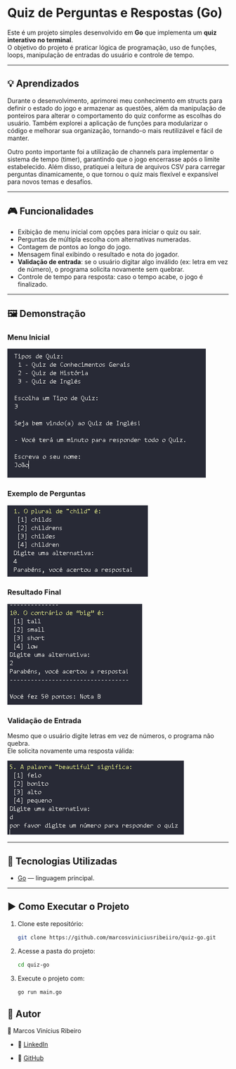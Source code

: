 # Quiz de Perguntas e Respostas (Go)

Este é um projeto simples desenvolvido em **Go** que implementa um **quiz interativo no terminal**.  
O objetivo do projeto é praticar lógica de programação, uso de funções, loops, manipulação de entradas do usuário e controle de tempo.

---

## 💡 Aprendizados

Durante o desenvolvimento, aprimorei meu conhecimento em structs para definir o estado do jogo e armazenar as questões, além da manipulação de ponteiros para alterar o comportamento do quiz conforme as escolhas do usuário. Também explorei a aplicação de funções para modularizar o código e melhorar sua organização, tornando-o mais reutilizável e fácil de manter.

Outro ponto importante foi a utilização de channels para implementar o sistema de tempo (timer), garantindo que o jogo encerrasse após o limite estabelecido. Além disso, pratiquei a leitura de arquivos CSV para carregar perguntas dinamicamente, o que tornou o quiz mais flexível e expansível para novos temas e desafios.

---

## 🎮 Funcionalidades

- Exibição de menu inicial com opções para iniciar o quiz ou sair.
- Perguntas de múltipla escolha com alternativas numeradas.
- Contagem de pontos ao longo do jogo.
- Mensagem final exibindo o resultado e nota do jogador.
- **Validação de entrada**: se o usuário digitar algo inválido (ex: letra em vez de número), o programa solicita novamente sem quebrar.
- Controle de tempo para resposta: caso o tempo acabe, o jogo é finalizado.

---

## 🖼️ Demonstração

### Menu Inicial
![Menu](imagens/menu.png)

### Exemplo de Perguntas
![Perguntas](imagens/pergunta.png)

### Resultado Final
![Resultado](imagens/resultado.png)

### Validação de Entrada
Mesmo que o usuário digite letras em vez de números, o programa não quebra.  
Ele solicita novamente uma resposta válida:

![Validação](imagens/validacao.png)

---

## 🚀 Tecnologias Utilizadas
- [Go](https://golang.org/) — linguagem principal.

---

## ▶️ Como Executar o Projeto

1. Clone este repositório:
   ```bash
   git clone https://github.com/marcosviniciusribeiiro/quiz-go.git

2. Acesse a pasta do projeto:
   ```bash
   cd quiz-go

3. Execute o projeto com:
   ```bash
   go run main.go

## 📌 Autor

👤 Marcos Vinícius Ribeiro
- 📧 [LinkedIn](https://www.linkedin.com/in/marcos-vinícius-ribeiro-gonçalves-46a0b0351)

- 📂 [GitHub](https://github.com/Marcosviniciusribeiiro)
